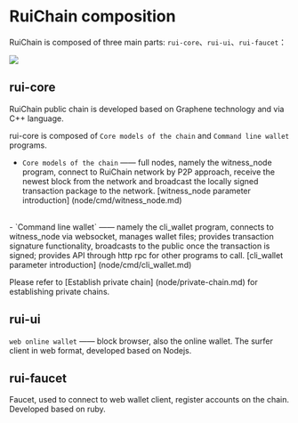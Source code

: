 # RuiChain composition

RuiChain is composed of three main parts: `rui-core`、`rui-ui`、`rui-faucet`：

![](rui-core.png)

## <b>rui-core</b>

RuiChain public chain is developed based on Graphene technology and via C++ language.

rui-core is composed of `Core models of the chain` and `Command line wallet` programs.

- `Core models of the chain` —— full nodes, namely the witness_node program, connect to RuiChain network by P2P approach, receive the newest block from the network and broadcast the locally signed transaction package to the network. [witness_node parameter introduction] (node/cmd/witness_node.md) 
<br>
- `Command line wallet` —— namely the cli_wallet program, connects to witness_node via websocket, manages wallet files; provides transaction signature functionality, broadcasts to the public once the transaction is signed; provides API through http rpc for other programs to call. [cli_wallet parameter introduction] (node/cmd/cli_wallet.md)

Please refer to [Establish private chain] (node/private-chain.md) for establishing private chains.

## <b>rui-ui</b>

`web online wallet` —— block browser, also the online wallet. The surfer client in web format, developed based on Nodejs.

## <b>rui-faucet</b>

Faucet, used to connect to web wallet client, register accounts on the chain. Developed based on ruby.
